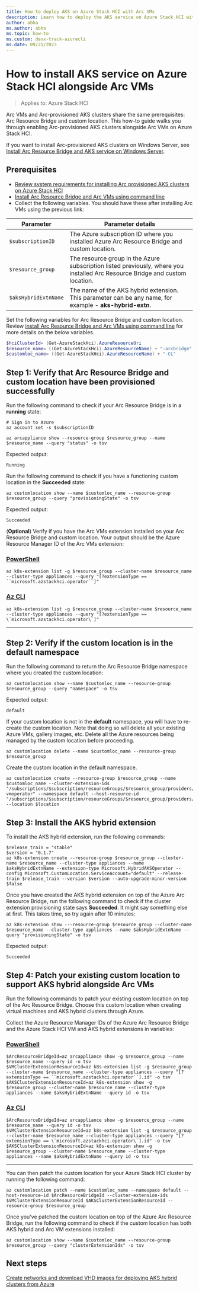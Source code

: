 ```yaml
---
title: How to deploy AKS on Azure Stack HCI with Arc VMs
description: Learn how to deploy the AKS service on Azure Stack HCI with Arc VMs.
author: abha
ms.author: abha
ms.topic: how-to
ms.custom: devx-track-azurecli
ms.date: 09/21/2023
---
```



# How to install AKS service on Azure Stack HCI alongside Arc VMs

> Applies to: Azure Stack HCI

Arc VMs and Arc-provisioned AKS clusters share the same prerequisites: Arc Resource Bridge and custom location. This how-to guide walks you through enabling Arc-provisioned AKS clusters alongside Arc VMs on Azure Stack HCI.

If you want to install Arc-provisioned AKS clusters on Windows Server, see [Install Arc Resource Bridge and AKS service on Windows Server](deploy-arc-resource-bridge-windows-server.md).

## Prerequisites

- [Review system requirements for installing Arc provisioned AKS clusters on Azure Stack HCI](aks-hybrid-preview-requirements.md)
- [Install Arc Resource Bridge and Arc VMs using command line](/azure-stack/hci/manage/deploy-arc-resource-bridge-using-command-line?tabs=for-static-ip-address-1%2Cfor-static-ip-address-2) 
- Collect the following variables. You should have these after installing Arc VMs using the previous link:

| Parameter  |  Parameter details |
| -----------| ------------ |
| `$subscriptionID` | The Azure subscription ID where you installed Azure Arc Resource Bridge and custom location.  |
| `$resource_group` | The resource group in the Azure subscription listed previously, where you installed Arc Resource Bridge and custom location.  |
| `$aksHybridExtnName` | The name of the AKS hybrid extension. This parameter can be any name, for example - **aks-hybrid-extn**. |

Set the following variables for Arc Resource Bridge and custom location. Review [install Arc Resource Bridge and Arc VMs using command line](/azure-stack/hci/manage/deploy-arc-resource-bridge-using-command-line?tabs=for-static-ip-address-1%2Cfor-static-ip-address-2) for more details on the below variables.

```powershell
$hciClusterId= (Get-AzureStackHci).AzureResourceUri
$resource_name= ((Get-AzureStackHci).AzureResourceName) + "-arcbridge"
$customloc_name= ((Get-AzureStackHci).AzureResourceName) + "-CL"
```

## Step 1: Verify that Arc Resource Bridge and custom location have been provisioned successfully

Run the following command to check if your Arc Resource Bridge is in a **running** state:

```azurecli
# Sign in to Azure
az account set -s $subscriptionID
```

```azurecli
az arcappliance show --resource-group $resource_group --name $resource_name --query "status" -o tsv
```

Expected output:

```output
Running
```

Run the following command to check if you have a functioning custom location in the **Succeeded** state:

```azurecli
az customlocation show --name $customloc_name --resource-group $resource_group --query "provisioningState" -o tsv
```

Expected output:

```output
Succeeded
```

(**Optional**) Verify if you have the Arc VMs extension installed on your Arc Resource Bridge and custom location. Your output should be the Azure Resource Manager ID of the Arc VMs extension:

### [PowerShell](#tab/powershell)

```azurecli
az k8s-extension list -g $resource_group --cluster-name $resource_name --cluster-type appliances --query "[?extensionType == ``microsoft.azstackhci.operator``]" 
```

### [Az CLI](#tab/shell)

```azurecli
az k8s-extension list -g $resource_group --cluster-name $resource_name --cluster-type appliances --query "[?extensionType == \`microsoft.azstackhci.operator\`]" 
```

---

## Step 2: Verify if the custom location is in the default namespace

Run the following command to return the Arc Resource Bridge namespace where you created the custom location:
```azurecli
az customlocation show --name $customloc_name --resource-group $resource_group --query "namespace" -o tsv
```
Expected output:
```output
default
```

If your custom location is not in the **default** namespace, you will have to re-create the custom location. Note that doing so will delete all your existing Azure VMs, gallery images, etc. Delete all the Azure resources being managed by the custom location before proceeding. 

```azurecli
az customlocation delete --name $customloc_name --resource-group $resource_group
```

Create the custom location in the default namespace.
```azurecli
az customlocation create --resource-group $resource_group --name $customloc_name --cluster-extension-ids "/subscriptions/$subscription/resourceGroups/$resource_group/providers/Microsoft.ResourceConnector/appliances/$resource_name/providers/Microsoft.KubernetesConfiguration/extensions/hci-vmoperator" --namespace default --host-resource-id "/subscriptions/$subscription/resourceGroups/$resource_group/providers/Microsoft.ResourceConnector/appliances/$resource_name" --location $location
```

## Step 3: Install the AKS hybrid extension
To install the AKS hybrid extension, run the following commands:

```azurecli
$release_train = "stable"
$version = "0.1.7"
az k8s-extension create --resource-group $resource_group --cluster-name $resource_name --cluster-type appliances --name $aksHybridExtnName --extension-type Microsoft.HybridAKSOperator --config Microsoft.CustomLocation.ServiceAccount="default" --release-train $release_train --version $version --auto-upgrade-minor-version $false 
```

Once you have created the AKS hybrid extension on top of the Azure Arc Resource Bridge, run the following command to check if the cluster extension provisioning state says **Succeeded**. It might say something else at first. This takes time, so try again after 10 minutes:

```azurecli
az k8s-extension show ---resource-group $resource_group --cluster-name $resource_name --cluster-type appliances --name $aksHybridExtnName --query "provisioningState" -o tsv
```

Expected output:

```output
Succeeded
```

## Step 4: Patch your existing custom location to support AKS hybrid alongside Arc VMs

Run the following commands to patch your existing custom location on top of the Arc Resource Bridge. Choose this custom location when creating virtual machines and AKS hybrid clusters through Azure.

Collect the Azure Resource Manager IDs of the Azure Arc Resource Bridge and the Azure Stack HCI VM and AKS hybrid extensions in variables:

### [PowerShell](#tab/powershell)

```azurecli
$ArcResourceBridgeId=az arcappliance show -g $resource_group --name $resource_name --query id -o tsv
$VMClusterExtensionResourceId=az k8s-extension list -g $resource_group --cluster-name $resource_name --cluster-type appliances --query "[?extensionType == ``microsoft.azstackhci.operator``].id" -o tsv
$AKSClusterExtensionResourceId=az k8s-extension show -g $resource_group --cluster-name $resource_name --cluster-type appliances --name $aksHybridExtnName --query id -o tsv
```

### [Az CLI](#tab/shell)

```azurecli
$ArcResourceBridgeId=az arcappliance show -g $resource_group --name $resource_name --query id -o tsv
$VMClusterExtensionResourceId=az k8s-extension list -g $resource_group --cluster-name $resource_name --cluster-type appliances --query "[?extensionType == \`microsoft.azstackhci.operator\`].id" -o tsv
$AKSClusterExtensionResourceId=az k8s-extension show -g $resource_group --cluster-name $resource_name --cluster-type appliances --name $aksHybridExtnName --query id -o tsv
```

---
  
You can then patch the custom location for your Azure Stack HCI cluster by running the following command:

```azurecli
az customlocation patch --name $customloc_name --namespace default --host-resource-id $ArcResourceBridgeId --cluster-extension-ids $VMClusterExtensionResourceId $AKSClusterExtensionResourceId --resource-group $resource_group
```

Once you've patched the custom location on top of the Azure Arc Resource Bridge, run the following command to check if the custom location has both AKS hybrid and Arc VM extensions installed:

```azurecli
az customlocation show --name $customloc_name --resource-group $resource_group --query "clusterExtensionIds" -o tsv
```

## Next steps

[Create networks and download VHD images for deploying AKS hybrid clusters from Azure](create-aks-hybrid-preview-networks.md)
